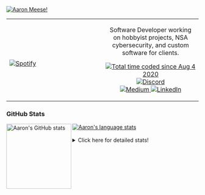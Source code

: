 [![Aaron Meese!](https://user-images.githubusercontent.com/17814535/88975338-a2aabf00-d27f-11ea-963f-8a19608716b4.png)](https://github.com/ajmeese7/readme-ascii "README ASCII")

<!-- Modified from project here: https://github.com/novatorem/novatorem -->
<table width="100%"> 
  <tr>
  <td width="50%">
      
&nbsp; <br> [![Spotify](https://ajmeese7.vercel.app/api/spotify)](https://open.spotify.com/user/ajmeese)

  </td>
  <td width="50%">
    <p align="center">
    Software Developer working on hobbyist projects, NSA cybersecurity, and custom software for clients.
    </p>
    <p align="center">
      <a href="https://wakatime.com/@f726891d-3b02-46cd-9b60-e8c59f9e2b14">
        <img src="https://wakatime.com/badge/user/f726891d-3b02-46cd-9b60-e8c59f9e2b14.svg" alt="Total time coded since Aug 4 2020" title="WakaTime" />
      </a>
      <a href="http://link.aaronmeese.com/discord">
        <img src="https://img.shields.io/badge/discord-ajmeese7%234835-369?style=flat-square&logo=discord&logoColor=white&color=purple" alt="Discord" title="Discord">
      </a>
      <br />
      <a href="https://link.aaronmeese.com/medium">
        <img src="https://img.shields.io/badge/medium-ajmeese7-1DB954?style=flat-square&logo=medium&logoColor=white" alt="Medium" title="Medium">
      </a>
      <a href="https://link.aaronmeese.com/linkedin">
        <img src="https://img.shields.io/badge/linkedIn-aaronmeese-1DB954?style=flat-square&logo=linkedin&logoColor=white&color=blue" alt="LinkedIn" title="LinkedIn">
      </a>
    </p>
  </td>

</table>

[//]: <> (The `&nbsp;` is to have Aphelion take up more space)

### GitHub Stats ###

<a href="https://profile-summary-for-github.com/user/ajmeese7">
  <img align="left" height="170px" src="https://github-readme-stats.vercel.app/api?username=ajmeese7&show_icons=true&line_height=27&count_private=true" alt="Aaron's GitHub stats"/>
  <img src="https://github-readme-stats.vercel.app/api/top-langs/?username=ajmeese7&hide_langs_below=5&layout=compact" alt="Aaron's language stats"/>
</a>

<br />
<br />
<details>
<summary>Click here for detailed stats!</summary>

### :zap: Recent Activity
<!--START_SECTION:activity-->
1. ❗️ Closed issue [#2](https://github.com/ajmeese7/keybase-export/issues/2) in [ajmeese7/keybase-export](https://github.com/ajmeese7/keybase-export)
2. 🎉 Merged PR [#3](https://github.com/ajmeese7/keybase-export/pull/3) in [ajmeese7/keybase-export](https://github.com/ajmeese7/keybase-export)
3. ❗️ Opened issue [#124](https://github.com/meeseOS/meeseOS/issues/124) in [meeseOS/meeseOS](https://github.com/meeseOS/meeseOS)
4. 💪 Opened PR [#3](https://github.com/ajmeese7/keybase-export/pull/3) in [ajmeese7/keybase-export](https://github.com/ajmeese7/keybase-export)
5. 🎉 Merged PR [#107](https://github.com/dwyl/phoenix-chat-example/pull/107) in [dwyl/phoenix-chat-example](https://github.com/dwyl/phoenix-chat-example)
<!--END_SECTION:activity-->

### 🧐 Waka Stats
<!--START_SECTION:waka-->
![Code Time](http://img.shields.io/badge/Code%20Time-1%2C294%20hrs%2021%20mins-blue)

**🐱 My GitHub Data** 

> 🏆 1,237 Contributions in the Year 2022
 > 
> 📦 199.8 kB Used in GitHub's Storage 
 > 
> 💼 Opted to Hire
 > 
> 📜 84 Public Repositories 
 > 
> 🔑 30 Private Repositories  
 > 
**I'm an Early 🐤** 

```text
🌞 Morning    154 commits    █████░░░░░░░░░░░░░░░░░░░░   22.0% 
🌆 Daytime    251 commits    █████████░░░░░░░░░░░░░░░░   35.86% 
🌃 Evening    291 commits    ██████████░░░░░░░░░░░░░░░   41.57% 
🌙 Night      4 commits      ░░░░░░░░░░░░░░░░░░░░░░░░░   0.57%

```
📅 **I'm Most Productive on Tuesday** 

```text
Monday       102 commits    ███░░░░░░░░░░░░░░░░░░░░░░   14.57% 
Tuesday      134 commits    ████░░░░░░░░░░░░░░░░░░░░░   19.14% 
Wednesday    82 commits     ███░░░░░░░░░░░░░░░░░░░░░░   11.71% 
Thursday     90 commits     ███░░░░░░░░░░░░░░░░░░░░░░   12.86% 
Friday       56 commits     ██░░░░░░░░░░░░░░░░░░░░░░░   8.0% 
Saturday     119 commits    ████░░░░░░░░░░░░░░░░░░░░░   17.0% 
Sunday       117 commits    ████░░░░░░░░░░░░░░░░░░░░░   16.71%

```


📊 **This Week I Spent My Time On** 

```text
⌚︎ Time Zone: America/New_York

💬 Programming Languages: 
JavaScript               9 hrs 31 mins       ██████████████░░░░░░░░░░░   58.77% 
Python                   2 hrs 38 mins       ████░░░░░░░░░░░░░░░░░░░░░   16.28% 
Markdown                 1 hr 40 mins        ██░░░░░░░░░░░░░░░░░░░░░░░   10.3% 
JSON                     41 mins             █░░░░░░░░░░░░░░░░░░░░░░░░   4.32% 
Other                    36 mins             █░░░░░░░░░░░░░░░░░░░░░░░░   3.76%

🐱‍💻 Projects: 
aaronmeese.com           9 hrs 18 mins       ██████████████░░░░░░░░░░░   57.46% 
keybase-export           2 hrs 33 mins       ████░░░░░░░░░░░░░░░░░░░░░   15.74% 
karameese.com            1 hr 36 mins        ██░░░░░░░░░░░░░░░░░░░░░░░   9.92% 
vault                    48 mins             █░░░░░░░░░░░░░░░░░░░░░░░░   4.96% 
stack_overflow           41 mins             █░░░░░░░░░░░░░░░░░░░░░░░░   4.24%

```

**I Mostly Code in JavaScript** 

```text
JavaScript               32 repos            ████████████░░░░░░░░░░░░░   47.76% 
HTML                     9 repos             ███░░░░░░░░░░░░░░░░░░░░░░   13.43% 
Python                   6 repos             ██░░░░░░░░░░░░░░░░░░░░░░░   8.96% 
Java                     4 repos             █░░░░░░░░░░░░░░░░░░░░░░░░   5.97% 
CSS                      3 repos             █░░░░░░░░░░░░░░░░░░░░░░░░   4.48%

```



 Last Updated on 22/09/2022 16:04:24 UTC
<!--END_SECTION:waka-->
</details>
